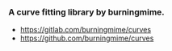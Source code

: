 ﻿### A curve fitting library by burningmime. 

- https://gitlab.com/burningmime/curves
- https://github.com/burningmime/curves